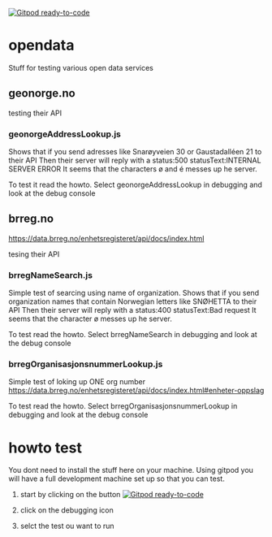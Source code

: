 [![Gitpod ready-to-code](https://img.shields.io/badge/Gitpod-ready--to--code-blue?logo=gitpod)](https://gitpod.io/#https://github.com/terchris/opendata)

# opendata
Stuff for testing various open data services

## geonorge.no

testing their API

### geonorgeAddressLookup.js
Shows that if you send adresses like Snarøyveien 30 or Gaustadalléen 21 to their API
Then their server will reply with a status:500 statusText:INTERNAL SERVER ERROR
It seems that the characters ø and é messes up he server.

To test it read the howto.
Select geonorgeAddressLookup in debugging and look at the debug console


## brreg.no
https://data.brreg.no/enhetsregisteret/api/docs/index.html

tesing their API


### brregNameSearch.js
Simple test of searcing using name of organization.
Shows that if you send organization names that contain Norwegian letters like SNØHETTA to their API
Then their server will reply with a status:400 statusText:Bad request
It seems that the character ø  messes up he server.


To test read the howto. 
Select brregNameSearch
 in debugging and look at the debug console 

### brregOrganisasjonsnummerLookup.js
Simple test of loking up ONE org number 
https://data.brreg.no/enhetsregisteret/api/docs/index.html#enheter-oppslag

To test read the howto. 
Select brregOrganisasjonsnummerLookup
 in debugging and look at the debug console 



# howto test
You dont need to install the stuff here on your machine. 
Using gitpod you will have a full development machine set up so that you can test.

1. start by clicking on the button [![Gitpod ready-to-code](https://img.shields.io/badge/Gitpod-ready--to--code-blue?logo=gitpod)](https://gitpod.io/#https://github.com/terchris/opendata)

2. click on the debugging icon
3. selct the test ou want to run


